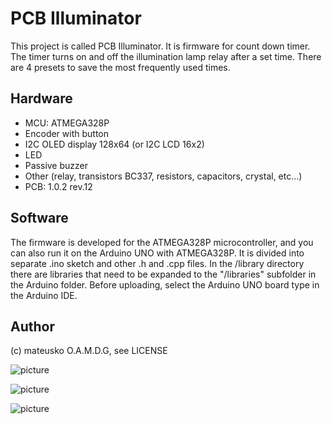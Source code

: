 # PCB Illuminator
This project is called PCB Illuminator. It is firmware for count down timer. 
The timer turns on and off the illumination lamp relay after a set time. There are 4 presets to save the most frequently used times.
## Hardware
* MCU: ATMEGA328P
* Encoder with button
* I2C OLED display 128x64 (or I2C LCD 16x2)
* LED
* Passive buzzer
* Other (relay, transistors BC337, resistors, capacitors, crystal, etc...)
* PCB: 1.0.2 rev.12
## Software
The firmware is developed for the ATMEGA328P microcontroller, and you can also run it on the Arduino UNO with ATMEGA328P.
It is divided into separate .ino sketch and other .h and .cpp files. In the /library directory there are libraries that need to be expanded to the "/libraries" subfolder in the Arduino folder. Before uploading, select the Arduino UNO board type in the Arduino IDE.
## Author
(c) mateusko O.A.M.D.G, see LICENSE

![picture](https://github.com/mateuskoOAMDG/Illuminator/blob/main/pictures/Illuminator%20(breadboard).jpg)

![picture](https://github.com/mateuskoOAMDG/Illuminator/blob/main/pictures/Illuminator-PCB.jpg)

![picture](https://github.com/mateuskoOAMDG/Illuminator/blob/main/pictures/illuminator-01.jpg)
